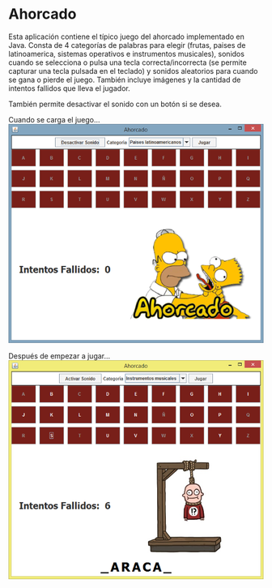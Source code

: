 # Ahorcado

Esta aplicación contiene el típico juego del ahorcado implementado en Java.
Consta de 4 categorías de palabras para elegir (frutas, paises de latinoamerica, sistemas operativos e instrumentos musicales),
sonidos cuando se selecciona o pulsa una tecla correcta/incorrecta (se permite capturar una tecla pulsada en el teclado)
y sonidos aleatorios para cuando se gana o pierde el juego.
También incluye imágenes y la cantidad de intentos fallidos que lleva el jugador.

También permite desactivar el sonido con un botón si se desea.

Cuando se carga el juego...
![IMAGEN](https://github.com/cristianecheverri/Ahorcado/blob/master/AhorcadoInicio.PNG)

Después de empezar a jugar...
![IMAGEN](https://github.com/cristianecheverri/Ahorcado/blob/master/Ahorcado.PNG)



